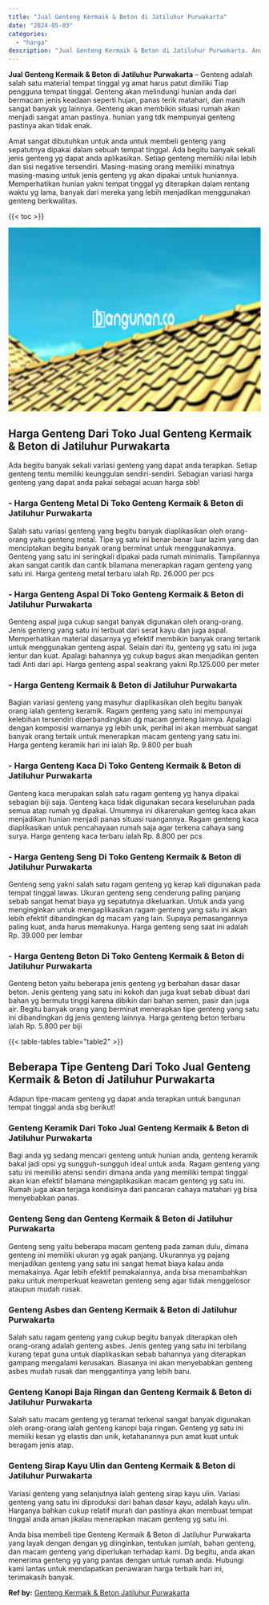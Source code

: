 ```yaml
---
title: "Jual Genteng Kermaik & Beton di Jatiluhur Purwakarta"
date: "2024-05-03"
categories: 
  - "harga"
description: "Jual Genteng Kermaik & Beton di Jatiluhur Purwakarta. Anda bisa membeli tipe Genteng Kermaik & Beton di Jatiluhur Purwakarta yang layak dengan dengan yg diin..."
---
```


**Jual Genteng Kermaik & Beton di Jatiluhur Purwakarta** – Genteng adalah salah satu material tempat tinggal yg amat harus patut dimiliki Tiap pengguna tempat tinggal. Genteng akan melindungi hunian anda dari bermacam jenis keadaan seperti hujan, panas terik matahari, dan masih sangat banyak yg lainnya. Genteng akan membikin situasi rumah akan menjadi sangat aman pastinya. hunian yang tdk mempunyai genteng pastinya akan tidak enak.

Amat sangat dibutuhkan untuk anda untuk membeli genteng yang sepatutnya dipakai dalam sebuah tempat tinggal. Ada begitu banyak sekali jenis genteng yg dapat anda aplikasikan. Setiap genteng memiliki nilai lebih dan sisi negative tersendiri. Masing-masing orang memiliki minatnya masing-masing untuk jenis genteng yg akan dipakai untuk huniannya. Memperhatikan hunian yakni tempat tinggal yg diterapkan dalam rentang waktu yg lama, banyak dari mereka yang lebih menjadikan menggunakan genteng berkwalitas.

{{< toc >}}

![Jual Genteng Kermaik & Beton di Jatiluhur Purwakarta](/images/genteng-minimalis-murah27.png)

## Harga Genteng Dari Toko Jual Genteng Kermaik & Beton di Jatiluhur Purwakarta

Ada begitu banyak sekali variasi genteng yang dapat anda terapkan. Setiap genteng tentu memiliki keunggulan sendiri-sendiri. Sebagian variasi harga genteng yang dapat anda pakai sebagai acuan harga sbb!

### \- Harga Genteng Metal Di Toko Genteng Kermaik & Beton di Jatiluhur Purwakarta

Salah satu variasi genteng yang begitu banyak diaplikasikan oleh orang-orang yaitu genteng metal. Tipe yg satu ini benar-benar luar lazim yang dan menciptakan begitu banyak orang berminat untuk menggunakannya. Genteng yang satu ini seringkali dipakai pada rumah minimalis. Tampilannya akan sangat cantik dan cantik bilamana menerapkan ragam genteng yang satu ini. Harga genteng metal terbaru ialah Rp. 26.000 per pcs

### \- Harga Genteng Aspal Di Toko Genteng Kermaik & Beton di Jatiluhur Purwakarta

Genteng aspal juga cukup sangat banyak digunakan oleh orang-orang. Jenis genteng yang satu ini terbuat dari serat kayu dan juga aspal. Memperhatikan material dasarnya yg efektif membikin banyak orang tertarik untuk menggunakan genteng aspal. Selain dari itu, genteng yg satu ini juga lentur dan kuat. Apalagi bahannya yg cukup bagus akan menjadikan genten tadi Anti dari api. Harga genteng aspal seakrang yakni Rp.125.000 per meter

### \- Harga Genteng Kermaik & Beton di Jatiluhur Purwakarta

Bagian variasi genteng yang masyhur diaplikasikan oleh begitu banyak orang ialah genteng keramik. Ragam genteng yang satu ini mempunyai kelebihan tersendiri diperbandingkan dg macam genteng lainnya. Apalagi dengan komposisi warnanya yg lebih unik, perihal ini akan membuat sangat banyak orang tertaik untuk menerapkan macam genteng yang satu ini. Harga genteng keramik hari ini ialah Rp. 9.800 per buah

### \- Harga Genteng Kaca Di Toko Genteng Kermaik & Beton di Jatiluhur Purwakarta

Genteng kaca merupakan salah satu ragam genteng yg hanya dipakai sebagian biji saja. Genteng kaca tidak digunakan secara keseluruhan pada semua atap rumah yg dipakai. Umumnya ini dikarenakan genteg kaca akan menjadikan hunian menjadi panas situasi ruangannya. Ragam genteng kaca diaplikasikan untuk pencahayaan rumah saja agar terkena cahaya sang surya. Harga genteng kaca terbaru ialah Rp. 8.800 per pcs

### \- Harga Genteng Seng Di Toko Genteng Kermaik & Beton di Jatiluhur Purwakarta

Genteng seng yakni salah satu ragam genteng yg kerap kali digunakan pada tempat tinggal lawas. Ukuran genteng seng cenderung paling panjang sebab sangat hemat biaya yg sepatutnya dikeluarkan. Untuk anda yang menginginkan untuk mengaplikasikan ragam genteng yang satu ini akan lebih efektif dibandingkan dg macam yang lain. Supaya pemasangannya paling kuat, anda harus memakunya. Harga genteng seng saat ini adalah Rp. 39.000 per lembar

### \- Harga Genteng Beton Di Toko Genteng Kermaik & Beton di Jatiluhur Purwakarta

Genteng beton yaitu beberapa jenis genteng yg berbahan dasar dasar beton. Jenis genteng yang satu ini kokoh dan juga kuat sebab dibuat dari bahan yg bermutu tinggi karena dibikin dari bahan semen, pasir dan juga air. Begitu banyak orang yang berminat menerapkan tipe genteng yang satu ini dibandingkan dg jenis genteng lainnya. Harga genteng beton terbaru ialah Rp. 5.800 per biji

{{< table-tables table="table2" >}}

## Beberapa Tipe Genteng Dari Toko Jual Genteng Kermaik & Beton di Jatiluhur Purwakarta

Adapun tipe-macam genteng yg dapat anda terapkan untuk bangunan tempat tinggal anda sbg berikut!

### Genteng Keramik Dari Toko Jual Genteng Kermaik & Beton di Jatiluhur Purwakarta

Bagi anda yg sedang mencari genteng untuk hunian anda, genteng keramik bakal jadi opsi yg sungguh-sungguh ideal untuk anda. Ragam genteng yang satu ini memiliki atensi sendiri dimana anda yang memiliki tempat tinggal akan kian efektif bilamana mengaplikasikan macam genteng yg satu ini. Rumah juga akan terjaga kondisinya dari pancaran cahaya matahari yg bisa menyebabkan panas.

### Genteng Seng dan Genteng Kermaik & Beton di Jatiluhur Purwakarta

Genteng seng yaitu beberapa macam genteng pada zaman dulu, dimana genteng ini memiliki ukuran yg agak panjang. Ukurannya yg pajang menjadikan genteng yang satu ini sangat hemat biaya kalau anda memakainya. Agar lebih efektif pemakaiannya, anda bisa menambahkan paku untuk memperkuat keawetan genteng seng agar tidak menggelosor ataupun mudah rusak.

### Genteng Asbes dan Genteng Kermaik & Beton di Jatiluhur Purwakarta

Salah satu ragam genteng yang cukup begitu banyak diterapkan oleh orang-orang adalah genteng asbes. Jenis genteg yang satu ini terbilang kurang tepat guna untuk diaplikasikan sebab bahannya yang diterapkan gampang mengalami kerusakan. Biasanya ini akan menyebabkan genteng asbes mudah rusak dan menggantinya yang lebih baru.

### Genteng Kanopi Baja Ringan dan Genteng Kermaik & Beton di Jatiluhur Purwakarta

Salah satu macam genteng yg teramat terkenal sangat banyak digunakan oleh orang-orang ialah genteng kanopi baja ringan. Genteng yg satu ini memiiki kesan yg elastis dan unik, ketahanannya pun amat kuat untuk beragam jenis atap.

### Genteng Sirap Kayu Ulin dan Genteng Kermaik & Beton di Jatiluhur Purwakarta

Variasi genteng yang selanjutnya ialah genteng sirap kayu ulin. Variasi genteng yang satu ini diproduksi dari bahan dasar kayu, adalah kayu ulin. Harganya bahkan cukup relatif murah dan pastinya akan membuat tempat tinggal anda aman jikalau menerapkan macam genteng yg satu ini.

Anda bisa membeli tipe Genteng Kermaik & Beton di Jatiluhur Purwakarta yang layak dengan dengan yg diinginkan, tentukan jumlah, bahan genteng, dan macam genteng yang diperlukan terhadap kami. Dg begitu, anda akan menerima genteng yg yang pantas dengan untuk rumah anda. Hubungi kami lantas untuk mendapatkan penawaran harga terbaik hari ini, terimakasih banyak.

**Ref by:**  [Genteng Kermaik & Beton  Jatiluhur Purwakarta](https://id.wikipedia.org/wiki/Genteng)
